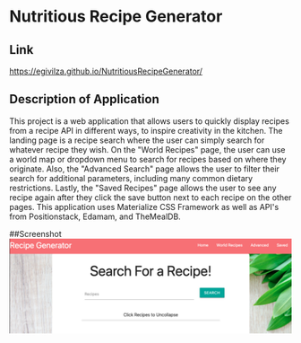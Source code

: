 # Nutritious Recipe Generator

## Link
https://egivilza.github.io/NutritiousRecipeGenerator/

## Description of Application
This project is a web application that allows users to quickly display recipes from a recipe API in different ways, to inspire creativity in the kitchen. The landing page is a recipe search where the user can simply search for whatever recipe they wish. On the "World Recipes" page, the user can use a world map or dropdown menu to search for recipes based on where they originate. Also, the "Advanced Search" page allows the user to filter their search for additional parameters, including many common dietary restrictions. Lastly, the "Saved Recipes" page allows the user to see any recipe again after they click the save button next to each recipe on the other pages. This application uses Materialize CSS Framework as well as API's from Positionstack, Edamam, and TheMealDB.

##Screenshot
![Screenshot](https://github.com/EgiVilza/NutritiousRecipeGenerator/blob/main/Assets/NRGscreenshot.png?raw=true)
